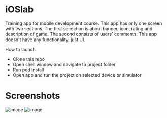 # iOSlab
Training app for mobile development course. This app has only one screen with two sections. The first secection is about banner, icon, rating and description of game. The second consists of users' comments.
This app doesn't have any functionality, just UI.

How to launch
- Clone this repo
- Open shell window and navigate to project folder
- Run pod install
- Open app and run the project on selected device or simulator

# Screenshots
![image](https://github.com/Qiraa/iOSlab/assets/95233666/4ed16872-bfd9-47ca-9153-557c4596c881) ![image](https://github.com/Qiraa/iOSlab/assets/95233666/54a6bbda-010e-466a-a439-562868d0d214)


